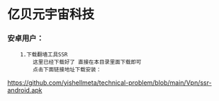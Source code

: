 # 亿贝元宇宙科技
 


### 安卓用户：
    
        1.下载翻墙工具SSR
            这里已经下载好了 直接在本目录里面下载即可 
            点击下面链接地址下载安装： 
            
            
https://github.com/yishellmeta/technical-problem/blob/main/Vpn/ssr-android.apk
        
     
